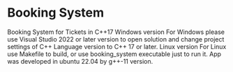 # Booking System
 Booking System for Tickets in C++17
 Windows version
 For Windows please use Visual Studio 2022 or later version to open solution and change project settings of C++ Language version to C++ 17 or later.
 Linux version
 For Linux use Makefile to build, or use booking_system executable just to run it. App was developed in ubuntu 22.04 by g++-11 version.
